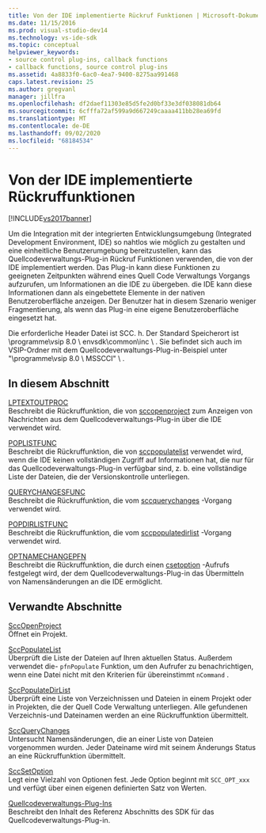 ```yaml
---
title: Von der IDE implementierte Rückruf Funktionen | Microsoft-Dokumentation
ms.date: 11/15/2016
ms.prod: visual-studio-dev14
ms.technology: vs-ide-sdk
ms.topic: conceptual
helpviewer_keywords:
- source control plug-ins, callback functions
- callback functions, source control plug-ins
ms.assetid: 4a8833f0-6ac0-4ea7-9400-8275aa991468
caps.latest.revision: 25
ms.author: gregvanl
manager: jillfra
ms.openlocfilehash: df2daef11303e85d5fe2d0bf33e3df038081db64
ms.sourcegitcommit: 6cfffa72af599a9d667249caaaa411bb28ea69fd
ms.translationtype: MT
ms.contentlocale: de-DE
ms.lasthandoff: 09/02/2020
ms.locfileid: "68184534"
---
```

# <a name="callback-functions-implemented-by-the-ide"></a>Von der IDE implementierte Rückruffunktionen
[!INCLUDE[vs2017banner](../includes/vs2017banner.md)]

Um die Integration mit der integrierten Entwicklungsumgebung (Integrated Development Environment, IDE) so nahtlos wie möglich zu gestalten und eine einheitliche Benutzerumgebung bereitzustellen, kann das Quellcodeverwaltungs-Plug-in Rückruf Funktionen verwenden, die von der IDE implementiert werden. Das Plug-in kann diese Funktionen zu geeigneten Zeitpunkten während eines Quell Code Verwaltungs Vorgangs aufzurufen, um Informationen an die IDE zu übergeben. die IDE kann diese Informationen dann als eingebettete Elemente in der nativen Benutzeroberfläche anzeigen. Der Benutzer hat in diesem Szenario weniger Fragmentierung, als wenn das Plug-in eine eigene Benutzeroberfläche eingesetzt hat.  
  
 Die erforderliche Header Datei ist SCC. h. Der Standard Speicherort ist \programme\vsip 8.0 \ envsdk\common\inc \\ . Sie befindet sich auch im VSIP-Ordner mit dem Quellcodeverwaltungs-Plug-in-Beispiel unter "\programme\vsip 8.0 \ MSSCCI" \\ .  
  
## <a name="in-this-section"></a>In diesem Abschnitt  
 [LPTEXTOUTPROC](../extensibility/lptextoutproc.md)  
 Beschreibt die Rückruffunktion, die von [sccopenproject](../extensibility/sccopenproject-function.md) zum Anzeigen von Nachrichten aus dem Quellcodeverwaltungs-Plug-in über die IDE verwendet wird.  
  
 [POPLISTFUNC](../extensibility/poplistfunc.md)  
 Beschreibt die Rückruffunktion, die von [sccpopulatelist](../extensibility/sccpopulatelist-function.md) verwendet wird, wenn die IDE keinen vollständigen Zugriff auf Informationen hat, die nur für das Quellcodeverwaltungs-Plug-in verfügbar sind, z. b. eine vollständige Liste der Dateien, die der Versionskontrolle unterliegen.  
  
 [QUERYCHANGESFUNC](../extensibility/querychangesfunc.md)  
 Beschreibt die Rückruffunktion, die vom [sccquerychanges](../extensibility/sccquerychanges-function.md) -Vorgang verwendet wird.  
  
 [POPDIRLISTFUNC](../extensibility/popdirlistfunc.md)  
 Beschreibt die Rückruffunktion, die vom [sccpopulatedirlist](../extensibility/sccpopulatedirlist-function.md) -Vorgang verwendet wird.  
  
 [OPTNAMECHANGEPFN](../extensibility/optnamechangepfn.md)  
 Beschreibt die Rückruffunktion, die durch einen [csetoption](../extensibility/sccsetoption-function.md) -Aufrufs festgelegt wird, der dem Quellcodeverwaltungs-Plug-in das Übermitteln von Namensänderungen an die IDE ermöglicht.  
  
## <a name="related-sections"></a>Verwandte Abschnitte  
 [SccOpenProject](../extensibility/sccopenproject-function.md)  
 Öffnet ein Projekt.  
  
 [SccPopulateList](../extensibility/sccpopulatelist-function.md)  
 Überprüft die Liste der Dateien auf Ihren aktuellen Status. Außerdem verwendet die- `pfnPopulate` Funktion, um den Aufrufer zu benachrichtigen, wenn eine Datei nicht mit den Kriterien für übereinstimmt `nCommand` .  
  
 [SccPopulateDirList](../extensibility/sccpopulatedirlist-function.md)  
 Überprüft eine Liste von Verzeichnissen und Dateien in einem Projekt oder in Projekten, die der Quell Code Verwaltung unterliegen. Alle gefundenen Verzeichnis-und Dateinamen werden an eine Rückruffunktion übermittelt.  
  
 [SccQueryChanges](../extensibility/sccquerychanges-function.md)  
 Untersucht Namensänderungen, die an einer Liste von Dateien vorgenommen wurden. Jeder Dateiname wird mit seinem Änderungs Status an eine Rückruffunktion übermittelt.  
  
 [SccSetOption](../extensibility/sccsetoption-function.md)  
 Legt eine Vielzahl von Optionen fest. Jede Option beginnt mit `SCC_OPT_xxx` und verfügt über einen eigenen definierten Satz von Werten.  
  
 [Quellcodeverwaltungs-Plug-Ins](../extensibility/source-control-plug-ins.md)  
 Beschreibt den Inhalt des Referenz Abschnitts des SDK für das Quellcodeverwaltungs-Plug-in.
